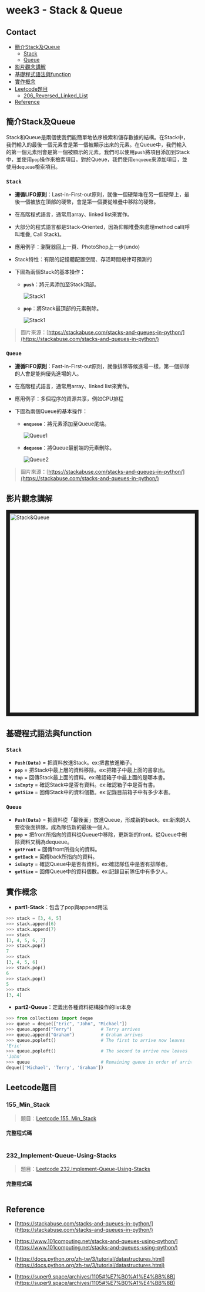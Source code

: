 # week3 - Stack & Queue

## Contact
* [簡介Stack及Queue](#簡介Stack及Queue)
    * [Stack](#Stack)
    * [Queue](#Queue)
* [影片觀念講解](#影片觀念講解)
* [基礎程式語法與function](#基礎程式語法與function)
* [實作概念](#實作概念)
* [Leetcode題目](#Leetcode題目)
    * [206_Reversed_Linked_List](#206_Reversed_Linked_List)
* [Reference](#Reference)


## 簡介Stack及Queue
Stack和Queue是兩個使我們能簡單地依序檢索和儲存數據的結構。在Stack中，我們輸入的最後一個元素會是第一個被顯示出來的元素。在Queue中，我們輸入的第一個元素則會是第一個被顯示的元素。我們可以使用`push`將項目添加到Stack中，並使用`pop`操作來檢索項目。對於Queue，我們使用`enqueue`來添加項目，並使用`dequeue`檢索項目。


### `Stack`
* **遵循LIFO原則**：Last-in-First-out原則，就像一個硬幣堆在另一個硬幣上，最後一個被放在頂部的硬幣，會是第一個要從堆疊中移除的硬幣。
* 在高階程式語言，通常用array、linked list來實作。
* 大部分的程式語言都是Stack-Oriented，因為仰賴堆疊來處理method call(呼叫堆疊, Call Stack)。
* 應用例子：瀏覽器回上一頁、PhotoShop上一步(undo)
* Stack特性：有限的記憶體配置空間、存活時間規律可預測的

* 下圖為兩個Stack的基本操作：
    * **`push`**：將元素添加至Stack頂部。

      ![Stack1](https://s3.amazonaws.com/stackabuse/media/stacks-and-queues-in-python-1.jpg "Stack1")


    * **`pop`**：將Stack最頂部的元素刪除。

      ![Stack1](https://s3.amazonaws.com/stackabuse/media/stacks-and-queues-in-python-2.jpg "Stack2")


> 圖片來源：[https://stackabuse.com/stacks-and-queues-in-python/](https://stackabuse.com/stacks-and-queues-in-python/)


### `Queue`
* **遵循FIFO原則**：Fast-in-First-out原則，就像排隊等候進場一樣，第一個排隊的人會是能夠優先進場的人。
* 在高階程式語言，通常用array、linked list來實作。
* 應用例子：多個程序的資源共享，例如CPU排程

* 下圖為兩個Queue的基本操作：
    * **`enqueue`**：將元素添加至Queue尾端。

      ![Queue1](https://s3.amazonaws.com/stackabuse/media/stacks-and-queues-in-python-3.jpg "Queue1")


    * **`dequeue`**：將Queue最前端的元素刪除。

      ![Queue2](https://s3.amazonaws.com/stackabuse/media/stacks-and-queues-in-python-4.jpg "Queue2")


> 圖片來源：[https://stackabuse.com/stacks-and-queues-in-python/](https://stackabuse.com/stacks-and-queues-in-python/)
    
    
## 影片觀念講解
<a href="https://www.youtube.com/watch?v=wjI1WNcIntg" target="_blank"><img src="http://img.youtube.com/vi/wjI1WNcIntg/0.jpg" 
alt="Stack&Queue" width="720" height="540" border="10" /></a>


## 基礎程式語法與function
### `Stack`
* **`Push(Data)`** = 把資料放進Stack。ex:把書放進箱子。
* **`pop`** = 把Stack中最上層的資料移除。ex:把箱子中最上面的書拿出。
* **`top`** = 回傳Stack最上面的資料。ex:確認箱子中最上面的是哪本書。
* **`isEmpty`** = 確認Stack中是否有資料。ex:確認箱子中是否有書。
* **`getSize`** = 回傳Stack中的資料個數。ex:記錄目前箱子中有多少本書。


### `Queue`
* **`Push(Data)`** = 把資料從「最後面」放進Queue，形成新的back。ex:新來的人要從後面排隊，成為隊伍新的最後一個人。
* **`pop`** = 把front所指向的資料從Queue中移除，更新新的front。從Queue中刪除資料又稱為dequeue。
* **`getFront`** = 回傳front所指向的資料。
* **`getBack`** = 回傳back所指向的資料。
* **`isEmpty`** = 確認Queue中是否有資料。ex:確認隊伍中是否有排隊者。
* **`getSize`** = 回傳Queue中的資料個數。ex:記錄目前隊伍中有多少人。


## 實作概念
* **part1-Stack**：包含了pop與append用法
```python
>>> stack = [3, 4, 5]
>>> stack.append(6)
>>> stack.append(7)
>>> stack
[3, 4, 5, 6, 7]
>>> stack.pop()
7
>>> stack
[3, 4, 5, 6]
>>> stack.pop()
6
>>> stack.pop()
5
>>> stack
[3, 4]
```


* **part2-Queue**：定義出各種資料結構操作的list本身
```python
>>> from collections import deque
>>> queue = deque(["Eric", "John", "Michael"])
>>> queue.append("Terry")           # Terry arrives
>>> queue.append("Graham")          # Graham arrives
>>> queue.popleft()                 # The first to arrive now leaves
'Eric'
>>> queue.popleft()                 # The second to arrive now leaves
'John'
>>> queue                           # Remaining queue in order of arrival
deque(['Michael', 'Terry', 'Graham'])
```


## Leetcode題目
### 155_Min_Stack
> 題目：[Leetcode 155. Min_Stack](https://leetcode.com/problems/min-stack/)


#### 完整程式碼
```python

```


### 232_Implement-Queue-Using-Stacks
> 題目：[Leetcode 232.Implement-Queue-Using-Stacks](https://leetcode.com/problems/implement-queue-using-stacks/)


#### 完整程式碼
```python

```



## Reference
* [https://stackabuse.com/stacks-and-queues-in-python/](https://stackabuse.com/stacks-and-queues-in-python/)	


* [https://www.101computing.net/stacks-and-queues-using-python/](https://www.101computing.net/stacks-and-queues-using-python/)


* [https://docs.python.org/zh-tw/3/tutorial/datastructures.html](https://docs.python.org/zh-tw/3/tutorial/datastructures.html)


* [https://super9.space/archives/1105#%E7%B0%A1%E4%BB%8B](https://super9.space/archives/1105#%E7%B0%A1%E4%BB%8B)
